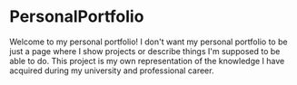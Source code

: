 # PersonalPortfolio
Welcome to my personal portfolio! I don't want my personal portfolio to be just a page where I show projects or describe things I'm supposed to be able to do. This project is my own representation of the knowledge I have acquired during my university and professional career. 

